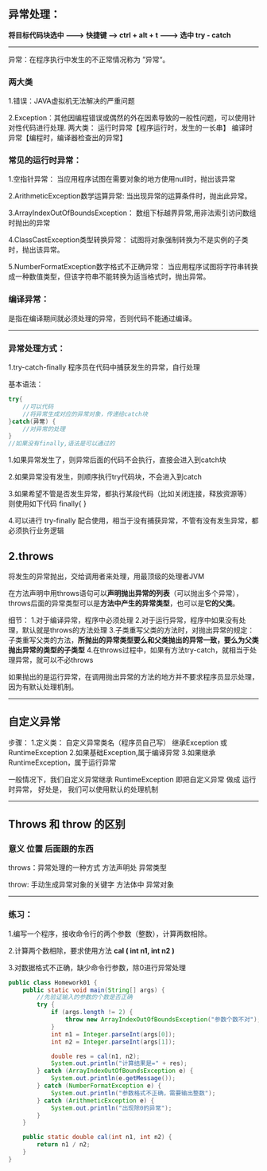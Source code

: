## 异常处理：

**将目标代码块选中 ---> 快捷键 --> ctrl + alt + t ---> 选中 try - catch**

---

异常：在程序执行中发生的不正常情况称为 ”异常“。

### **两大类**

1.错误：JAVA虚拟机无法解决的严重问题

2.Exception：其他因编程错误或偶然的外在因素导致的一般性问题，可以使用针对性代码进行处理.
两大类：
运行时异常【程序运行时，发生的一长串】
编译时异常【编程时，编译器检查出的异常】



### 常见的运行时异常：

1.空指针异常：	当应用程序试图在需要对象的地方使用null时，抛出该异常

2.ArithmeticException数学运算异常:	当出现异常的运算条件时，抛出此异常。

3.ArrayIndexOutOfBoundsException：	数组下标越界异常,用非法索引访问数组时抛出的异常

4.ClassCastException类型转换异常：	试图将对象强制转换为不是实例的子类时，抛出该异常。

5.NumberFormatException数字格式不正确异常：	当应用程序试图将字符串转换成一种数值类型，但该字符串不能转换为适当格式时，抛出异常。



### 编译异常：

是指在编译期间就必须处理的异常，否则代码不能通过编译。

---

### 异常处理方式：

1.try-catch-finally
程序员在代码中捕获发生的异常，自行处理

基本语法：

```java
try{
	//可以代码
	//将异常生成对应的异常对象，传递给catch块
}catch(异常) {
	//对异常的处理
}
//如果没有finally,语法是可以通过的
```

1.如果异常发生了，则异常后面的代码不会执行，直接会进入到catch块

2.如果异常没有发生，则顺序执行try代码块，不会进入到catch

3.如果希望不管是否发生异常，都执行某段代码（比如关闭连接，释放资源等）
则使用如下代码		finally{ }

4.可以进行 try-finally 配合使用，相当于没有捕获异常，不管有没有发生异常，都必须执行业务逻辑



## 2.throws

将发生的异常抛出，交给调用者来处理，用最顶级的处理者JVM

在方法声明中用throws语句可以**声明抛出异常的列表**（可以抛出多个异常），throws后面的异常类型可以是**方法中产生的异常类型**，也可以是**它的父类**。

细节：
1.对于编译异常，程序中必须处理
2.对于运行异常，程序中如果没有处理，默认就是throws的方法处理
3.子类重写父类的方法时，对抛出异常的规定：子类重写父类的方法，**所抛出的异常类型要么和父类抛出的异常一致，要么为父类抛出异常的类型的子类型**
4.在throws过程中，如果有方法try-catch，就相当于处理异常，就可以不必throws

如果抛出的是运行异常，在调用抛出异常的方法的地方并不要求程序员显示处理，因为有默认处理机制。

---



## 自定义异常

步骤：
1.定义类：	自定义异常类名（程序员自己写） 继承Exception 或 RuntimeException
2.如果基础Exception,属于编译异常
3.如果继承RuntimeException，属于运行异常

一般情况下，我们自定义异常继承 RuntimeException
即把自定义异常 做成 运行时异常， 好处是， 我们可以使用默认的处理机制

---

## Throws 和 throw 的区别

### 					         **意义										位置											后面跟的东西**

throws：异常处理的一种方式                   方法声明处							异常类型

throw:    手动生成异常对象的关键字		 方法体中								异常对象

---

### **练习：**

1.编写一个程序，接收命令行的两个参数（整数），计算两数相除。

2.计算两个数相除，要求使用方法  **cal ( int n1,  int n2 )**

3.对数据格式不正确，缺少命令行参数，除0进行异常处理

```java
public class Homework01 {
    public static void main(String[] args) {
        //先验证输入的参数的个数是否正确
        try {
            if (args.length != 2) {
                throw new ArrayIndexOutOfBoundsException("参数个数不对");
            }
            int n1 = Integer.parseInt(args[0]);
            int n2 = Integer.parseInt(args[1]);

            double res = cal(n1, n2);
            System.out.println("计算结果是=" + res);
        } catch (ArrayIndexOutOfBoundsException e) {
            System.out.println(e.getMessage());
        } catch (NumberFormatException e) {
            System.out.println("参数格式不正确，需要输出整数");
        } catch (ArithmeticException e) {
            System.out.println("出现除0的异常");
        }
    }

    public static double cal(int n1, int n2) {
        return n1 / n2;
    }
}
```


